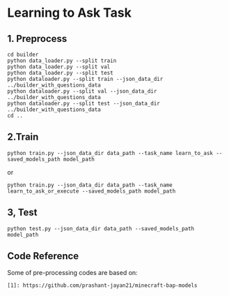 # Learning to Ask Task

## 1. Preprocess
```
cd builder
python data_loader.py --split train
python data_loader.py --split val
python data_loader.py --split test
python dataloader.py --split train --json_data_dir ../builder_with_questions_data
python dataloader.py --split val --json_data_dir ../builder_with_questions_data
python dataloader.py --split test --json_data_dir ../builder_with_questions_data
cd ..
```

## 2.Train
```
python train.py --json_data_dir data_path --task_name learn_to_ask --saved_models_path model_path
```
or
```
python train.py --json_data_dir data_path --task_name learn_to_ask_or_execute --saved_models_path model_path
```

## 3, Test
```
python test.py --json_data_dir data_path --saved_models_path model_path
```

## Code Reference
Some of pre-processing codes are based on:
```
[1]: https://github.com/prashant-jayan21/minecraft-bap-models
``` 